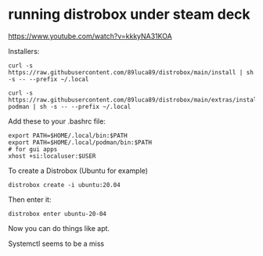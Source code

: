 # running distrobox under steam deck



https://www.youtube.com/watch?v=kkkyNA31KOA

Installers:

```
curl -s https://raw.githubusercontent.com/89luca89/distrobox/main/install | sh -s -- --prefix ~/.local

curl -s https://raw.githubusercontent.com/89luca89/distrobox/main/extras/install-podman | sh -s -- --prefix ~/.local
```

Add these to your .bashrc file:

```
export PATH=$HOME/.local/bin:$PATH
export PATH=$HOME/.local/podman/bin:$PATH
# for gui apps
xhost +si:localuser:$USER
```

To create a Distrobox (Ubuntu for example)

```
distrobox create -i ubuntu:20.04
```

Then enter it:

```
distrobox enter ubuntu-20-04
```
Now you can do things like apt. 

Systemctl seems to be a miss
